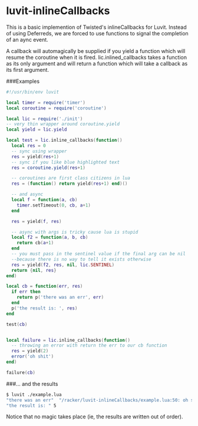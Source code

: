 luvit-inlineCallbacks
=====================

This is a basic implemention of Twisted's inlineCallbacks for Luvit.  Instead of using Deferreds, we are forced to use functions to signal the completion of an aync event.

A callback will automagically be supplied if you yield a function which will resume the coroutine when it is fired.  lic.inlined_callbacks takes a function as its only argument and will return a function which will take a callback as its first argument.




###Examples

```lua
#!/usr/bin/env luvit

local timer = require('timer')
local coroutine = require('coroutine')

local lic = require('./init')
-- very thin wrapper around coroutine.yield
local yield = lic.yield

local test = lic.inline_callbacks(function()
  local res = 0
  -- sync using wrapper
  res = yield(res+1)
  -- sync if you like blue highlighted text
  res = coroutine.yield(res+1)

  -- coroutines are first class citizens in lua
  res = (function() return yield(res+1) end)()

  -- and async
  local f = function(a, cb)
    timer.setTimeout(0, cb, a+1)
  end

  res = yield(f, res)

  -- async with args is tricky cause lua is stupid
  local f2 = function(a, b, cb)
    return cb(a+1)
  end
  -- you must pass in the sentinel value if the final arg can be nil
  --because there is no way to tell it exists otherwise
  res = yield(f2, res, nil, lic.SENTINEL)
  return {nil, res}
end)

local cb = function(err, res)
  if err then
    return p('there was an err', err)
  end
  p('the result is: ', res)
end

test(cb)


local failure = lic.inline_callbacks(function()
  -- throwing an error with return the err to our cb function
  res = yield(2)
  error('oh shit')
end)

failure(cb)
```

###... and the results

```bash
$ luvit ./example.lua
"there was an err"  "/racker/luvit-inlineCallbacks/example.lua:50: oh shit"
"the result is: " 5
```

Notice that no magic takes place (ie, the results are written out of order).
